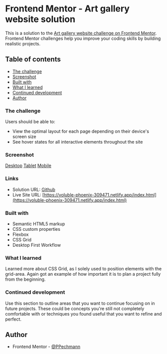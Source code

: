 # Frontend Mentor - Art gallery website solution

This is a solution to the [Art gallery website challenge on Frontend Mentor](https://www.frontendmentor.io/challenges/art-gallery-website-yVdrZlxyA). Frontend Mentor challenges help you improve your coding skills by building realistic projects. 

## Table of contents


- [The challenge](#the-challenge)
- [Screenshot](#screenshot)
- [Built with](#built-with)
- [What I learned](#what-i-learned)
- [Continued development](#continued-development)
- [Author](#author)



### The challenge

Users should be able to:

- View the optimal layout for each page depending on their device's screen size
- See hover states for all interactive elements throughout the site

### Screenshot

[Desktop](/Screenshots/desktop%201440px.png)
[Tablet](/Screenshots/tablet%20768px.png)
[Mobile](/Screenshots/mobile%20375px.png)

### Links

- Solution URL: [Github](https://github.com/PPechmann/Modern-Art-Gallery.git)
- Live Site URL: [https://voluble-phoenix-309471.netlify.app/index.html](https://voluble-phoenix-309471.netlify.app/index.html)


### Built with

- Semantic HTML5 markup
- CSS custom properties
- Flexbox
- CSS Grid
- Desktop First Workflow

### What I learned

Learned more about CSS Grid, as I solely used to position elements with the grid-area. Again got an example of how important it is
to plan a project fully from the beginning.

### Continued development

Use this section to outline areas that you want to continue focusing on in future projects. These could be concepts you're still not completely comfortable with or techniques you found useful that you want to refine and perfect.



## Author

- Frontend Mentor - [@PPechmann](https://www.frontendmentor.io/profile/PPechmann)

